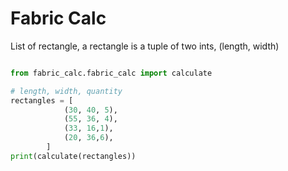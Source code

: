 # Fabric Calc

List of rectangle, a rectangle is a tuple of two ints, (length, width)
```python

from fabric_calc.fabric_calc import calculate 

# length, width, quantity
rectangles = [
            (30, 40, 5),
            (55, 36, 4),
            (33, 16,1),
            (20, 36,6),
        ]
print(calculate(rectangles))

```